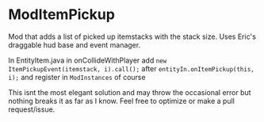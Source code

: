 # ModItemPickup

Mod that adds a list of picked up itemstacks with the stack size. Uses Eric's draggable hud base and event manager.

In EntityItem.java in onCollideWithPlayer add `new ItemPickupEvent(itemstack, i).call();` after `entityIn.onItemPickup(this, i);` and register in `ModInstances` of course

This isnt the most elegant solution and may throw the occasional error but nothing breaks it as far as I know. Feel free to optimize or make a pull request/issue.
